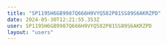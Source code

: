 ```yaml
---
title: "SP1195H6GB9987Q666H9VYQ582P81SS89S6AKRZPD"
date: 2024-05-30T12:21:55.353Z
user: SP1195H6GB9987Q666H9VYQ582P81SS89S6AKRZPD
layout: "users"
---
```

    